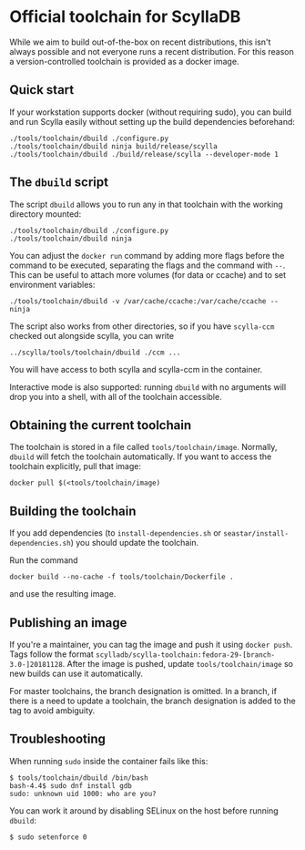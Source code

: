 # Official toolchain for ScyllaDB

While we aim to build out-of-the-box on recent distributions, this isn't
always possible and not everyone runs a recent distribution. For this reason
a version-controlled toolchain is provided as a docker image.

## Quick start

If your workstation supports docker (without requiring sudo), you can build and
run Scylla easily without setting up the build dependencies beforehand:

    ./tools/toolchain/dbuild ./configure.py
    ./tools/toolchain/dbuild ninja build/release/scylla
    ./tools/toolchain/dbuild ./build/release/scylla --developer-mode 1

## The `dbuild` script

The script `dbuild` allows you to run any in that toolchain with
the working directory mounted:

    ./tools/toolchain/dbuild ./configure.py
    ./tools/toolchain/dbuild ninja

You can adjust the `docker run` command by adding more flags before the
command to be executed, separating the flags and the command with `--`.
This can be useful to attach more volumes (for data or ccache) and to
set environment variables:

    ./tools/toolchain/dbuild -v /var/cache/ccache:/var/cache/ccache -- ninja

The script also works from other directories, so if you have `scylla-ccm` checked
out alongside scylla, you can write


    ../scylla/tools/toolchain/dbuild ./ccm ...

You will have access to both scylla and scylla-ccm in the container.

Interactive mode is also supported: running `dbuild` with no arguments
will drop you into a shell, with all of the toolchain accessible.

## Obtaining the current toolchain

The toolchain is stored in a file called `tools/toolchain/image`. Normally,
`dbuild` will fetch the toolchain automatically. If you want to access
the toolchain explicitly, pull that image:

    docker pull $(<tools/toolchain/image)

## Building the toolchain

If you add dependencies (to `install-dependencies.sh` or
`seastar/install-dependencies.sh`) you should update the toolchain.

Run the command

    docker build --no-cache -f tools/toolchain/Dockerfile .

and use the resulting image.

## Publishing an image

If you're a maintainer, you can tag the image and push it
using `docker push`. Tags follow the format
`scylladb/scylla-toolchain:fedora-29-[branch-3.0-]20181128`. After the
image is pushed, update `tools/toolchain/image` so new
builds can use it automatically.

For master toolchains, the branch designation is omitted. In a branch, if
there is a need to update a toolchain, the branch designation is added to
the tag to avoid ambiguity.

## Troubleshooting

When running `sudo` inside the container fails like this:
```
$ tools/toolchain/dbuild /bin/bash
bash-4.4$ sudo dnf install gdb
sudo: unknown uid 1000: who are you?
```

You can work it around by disabling SELinux on the host before running `dbuild`:
```
$ sudo setenforce 0
```
